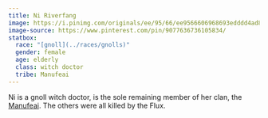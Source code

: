 ```yaml
---
title: Ni Riverfang
image: https://i.pinimg.com/originals/ee/95/66/ee9566606968693edddd4ad85cd212c7.jpg
image-source: https://www.pinterest.com/pin/9077636736105834/
statbox:
  race: "[gnoll](../races/gnolls)"
  gender: female
  age: elderly
  class: witch doctor
  tribe: Manufeai
---
```


Ni is a gnoll witch doctor, is the sole remaining member of her clan, the [Manufeai](../orgs/manufeai). The others were all killed by the Flux.
